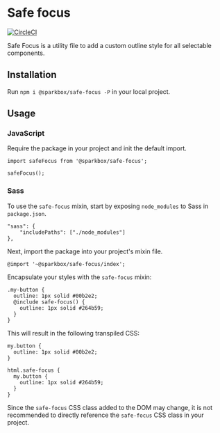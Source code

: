 # Safe focus
[![CircleCI](https://circleci.com/gh/sparkbox/safe-focus/tree/master.svg?style=svg)](https://circleci.com/gh/sparkbox/safe-focus/tree/master)

Safe Focus is a utility file to add a custom outline style for all selectable components.

## Installation
Run `npm i @sparkbox/safe-focus -P` in your local project.

## Usage

### JavaScript
Require the package in your project and init the default import.
```
import safeFocus from '@sparkbox/safe-focus';

safeFocus();
```

### Sass
To use the `safe-focus` mixin, start by exposing `node_modules` to Sass in `package.json`.
```
"sass": {
    "includePaths": ["./node_modules"]
},
```

Next, import the package into your project's mixin file.
```
@import '~@sparkbox/safe-focus/index';
```

Encapsulate your styles with the `safe-focus` mixin:
```
.my-button {
  outline: 1px solid #00b2e2;
  @include safe-focus() {
    outline: 1px solid #264b59;
  }
}
```

This will result in the following transpiled CSS:
```
my.button {
  outline: 1px solid #00b2e2;
}

html.safe-focus {
  my.button {
    outline: 1px solid #264b59;
  }
}
```

Since the `safe-focus` CSS class added to the DOM may change, it is not recommended to directly reference the `safe-focus` CSS class in your project.
